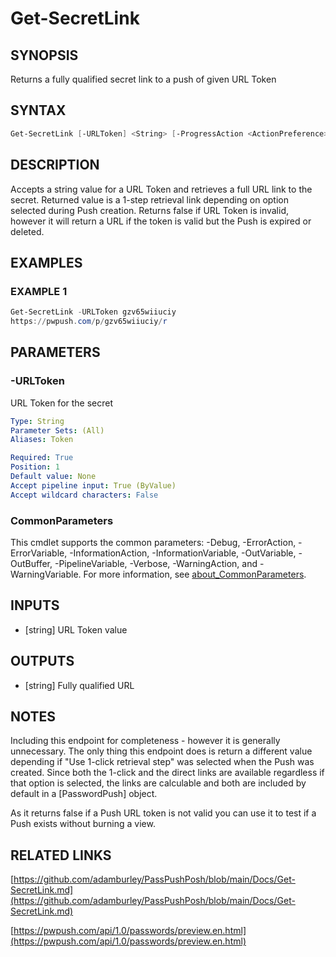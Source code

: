 # Get-SecretLink

## SYNOPSIS
Returns a fully qualified secret link to a push of given URL Token

## SYNTAX

```powershell
Get-SecretLink [-URLToken] <String> [-ProgressAction <ActionPreference>] [<CommonParameters>]
```

## DESCRIPTION
Accepts a string value for a URL Token and retrieves a full URL link to the secret.
Returned value is a 1-step retrieval link depending on option selected during Push creation.
Returns false if URL Token is invalid, however it will return a URL if the token is valid
but the Push is expired or deleted.

## EXAMPLES

### EXAMPLE 1
```powershell
Get-SecretLink -URLToken gzv65wiiuciy
https://pwpush.com/p/gzv65wiiuciy/r
```

## PARAMETERS

### -URLToken
URL Token for the secret

```yaml
Type: String
Parameter Sets: (All)
Aliases: Token

Required: True
Position: 1
Default value: None
Accept pipeline input: True (ByValue)
Accept wildcard characters: False
```

### CommonParameters
This cmdlet supports the common parameters: -Debug, -ErrorAction, -ErrorVariable, -InformationAction, -InformationVariable, -OutVariable, -OutBuffer, -PipelineVariable, -Verbose, -WarningAction, and -WarningVariable. For more information, see [about_CommonParameters](http://go.microsoft.com/fwlink/?LinkID=113216).

## INPUTS

- [string] URL Token value

## OUTPUTS

- [string] Fully qualified URL

## NOTES
Including this endpoint for completeness - however it is generally unnecessary.
The only thing this endpoint does is return a different value depending if "Use 1-click retrieval step"
was selected when the Push was created. 
Since both the 1-click and the direct links are available
regardless if that option is selected, the links are calculable and both are included by default in a
\[PasswordPush\] object.

As it returns false if a Push URL token is not valid you can use it to test if a Push exists without
burning a view.

## RELATED LINKS

[https://github.com/adamburley/PassPushPosh/blob/main/Docs/Get-SecretLink.md](https://github.com/adamburley/PassPushPosh/blob/main/Docs/Get-SecretLink.md)

[https://pwpush.com/api/1.0/passwords/preview.en.html](https://pwpush.com/api/1.0/passwords/preview.en.html)

